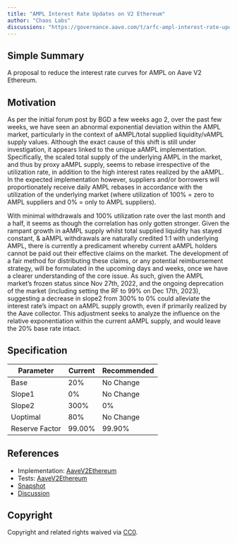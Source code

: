 ```yaml
---
title: "AMPL Interest Rate Updates on V2 Ethereum"
author: "Chaos Labs"
discussions: "https://governance.aave.com/t/arfc-ampl-interest-rate-updates-on-v2-ethereum/16189"
---
```


## Simple Summary

A proposal to reduce the interest rate curves for AMPL on Aave V2 Ethereum.

## Motivation

As per the initial forum post by BGD a few weeks ago 2, over the past few weeks, we have seen an abnormal exponential deviation within the AMPL market, particularly in the context of aAMPL/total supplied liquidity/vAMPL supply values. Although the exact cause of this shift is still under investigation, it appears linked to the unique aAMPL implementation. Specifically, the scaled total supply of the underlying AMPL in the market, and thus by proxy aAMPL supply, seems to rebase irrespective of the utilization rate, in addition to the high interest rates realized by the aAMPL. In the expected implementation however, suppliers and/or borrowers will proportionately receive daily AMPL rebases in accordance with the utilization of the underlying market (where utilization of 100% = zero to AMPL suppliers and 0% = only to AMPL suppliers).

With minimal withdrawals and 100% utilization rate over the last month and a half, it seems as though the correlation has only gotten stronger. Given the rampant growth in aAMPL supply whilst total supplied liquidity has stayed constant, & aAMPL withdrawals are naturally credited 1:1 with underlying AMPL, there is currently a predicament whereby current aAMPL holders cannot be paid out their effective claims on the market. The development of a fair method for distributing these claims, or any potential reimbursement strategy, will be formulated in the upcoming days and weeks, once we have a clearer understanding of the core issue. As such, given the AMPL market’s frozen status since Nov 27th, 2022, and the ongoing deprecation of the market (including setting the RF to 99% on Dec 17th, 2023), suggesting a decrease in slope2 from 300% to 0% could alleviate the interest rate’s impact on aAMPL supply growth, even if primarily realized by the Aave collector. This adjustment seeks to analyze the influence on the relative exponentiation within the current aAMPL supply, and would leave the 20% base rate intact.

## Specification

| Parameter      | Current | Recommended |
| -------------- | ------- | ----------- |
| Base           | 20%     | No Change   |
| Slope1         | 0%      | No Change   |
| Slope2         | 300%    | 0%          |
| Uoptimal       | 80%     | No Change   |
| Reserve Factor | 99.00%  | 99.90%      |

## References

- Implementation: [AaveV2Ethereum](https://github.com/bgd-labs/aave-proposals-v3/blob/main/src/20240121_AaveV2Ethereum_AMPLInterestRateUpdatesOnV2Ethereum/AaveV2Ethereum_AMPLInterestRateUpdatesOnV2Ethereum_20240121.sol)
- Tests: [AaveV2Ethereum](https://github.com/bgd-labs/aave-proposals-v3/blob/main/src/20240121_AaveV2Ethereum_AMPLInterestRateUpdatesOnV2Ethereum/AaveV2Ethereum_AMPLInterestRateUpdatesOnV2Ethereum_20240121.t.sol)
- [Snapshot](https://snapshot.org/#/aave.eth/proposal/0xc5373ecc51b9ce6a568f2bb99181cf34efb3f317a4bd340719bc10c864fd1332)
- [Discussion](https://governance.aave.com/t/arfc-ampl-interest-rate-updates-on-v2-ethereum/16189)

## Copyright

Copyright and related rights waived via [CC0](https://creativecommons.org/publicdomain/zero/1.0/).
